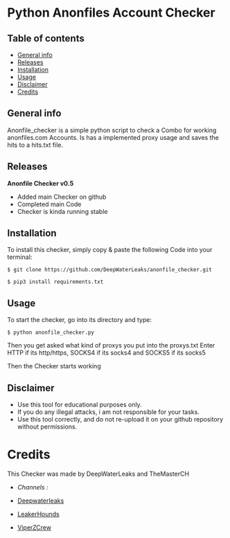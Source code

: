 # Python Anonfiles Account Checker



## Table of contents
* [General info](#general-info)
* [Releases](#releases)
* [Installation](#installation)
* [Usage](#usage)
* [Disclaimer](#disclaimer)
* [Credits](#credits)



## General info
Anonfile_checker is a simple python script to check a Combo for working anonfiles.com Accounts.
Is has a implemented proxy usage and saves the hits to a hits.txt file.


	
## Releases
**Anonfile Checker v0.5**
* Added main Checker on github
* Completed main Code
* Checker is kinda running stable

	
## Installation
To install this checker, simply copy & paste the following Code into your terminal:

```
$ git clone https://github.com/DeepWaterLeaks/anonfile_checker.git

$ pip3 install requirements.txt
```

## Usage
To start the checker, go into its directory and type:
```
$ python anonfile_checker.py
```

Then you get asked what kind of proxys you put into the proxys.txt
Enter HTTP if its http/https, SOCKS4 if its socks4 and SOCKS5 if its socks5

Then the Checker starts working


## Disclaimer
  * Use this tool for educational purposes only.
  * If you do any illegal attacks, i am not responsible for your tasks.
  * Use this tool correctly, and do not re-upload it on your github repository without permissions.


# Credits
This Checker was made by DeepWaterLeaks and TheMasterCH
* _Channels :_ 

* [Deepwaterleaks](https://t.me/deepwaterleaks2)

* [LeakerHounds](https://t.me/LeakerHounds)

* [ViperZCrew](https://t.me/ViperZCrew)
         





